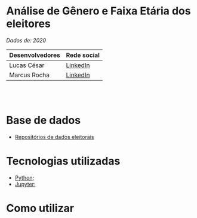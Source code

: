 # Análise de Gênero e Faixa Etária dos eleitores

*Dados de: 2020*

|Desenvolvedores|Rede social|
|----------|------------|
|Lucas César| [LinkedIn](https://www.linkedin.com/in/lucas-c%C3%A9sar-2020k/)|
|Marcus Rocha| [LinkedIn](https://www.linkedin.com/in/marcus-vin%C3%ADcius-augusto-rocha-568bb8192/)|
<br>
<br>

# Base de dados

- [Repositórios de dados eleitorais](https://www.tse.jus.br/eleicoes/estatisticas/repositorio-de-dados-eleitorais-1)



# Tecnologias utilizadas

- [Python;](https://www.python.org/)
- [Jupyter;](https://jupyter.org/)



# Como utilizar

```

```
